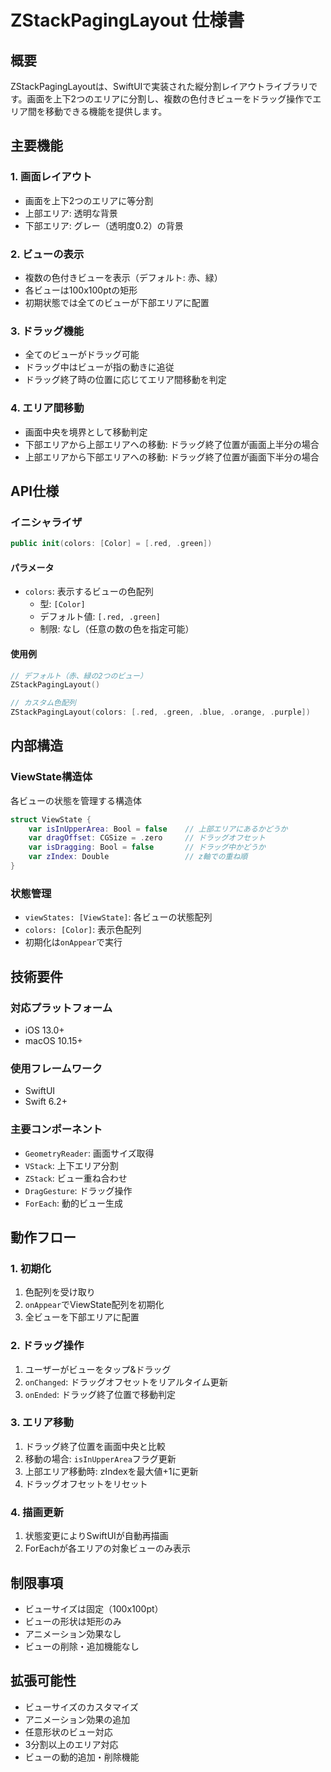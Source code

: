 # ZStackPagingLayout 仕様書

## 概要
ZStackPagingLayoutは、SwiftUIで実装された縦分割レイアウトライブラリです。画面を上下2つのエリアに分割し、複数の色付きビューをドラッグ操作でエリア間を移動できる機能を提供します。

## 主要機能

### 1. 画面レイアウト
- 画面を上下2つのエリアに等分割
- 上部エリア: 透明な背景
- 下部エリア: グレー（透明度0.2）の背景

### 2. ビューの表示
- 複数の色付きビューを表示（デフォルト: 赤、緑）
- 各ビューは100x100ptの矩形
- 初期状態では全てのビューが下部エリアに配置

### 3. ドラッグ機能
- 全てのビューがドラッグ可能
- ドラッグ中はビューが指の動きに追従
- ドラッグ終了時の位置に応じてエリア間移動を判定

### 4. エリア間移動
- 画面中央を境界として移動判定
- 下部エリアから上部エリアへの移動: ドラッグ終了位置が画面上半分の場合
- 上部エリアから下部エリアへの移動: ドラッグ終了位置が画面下半分の場合

## API仕様

### イニシャライザ
```swift
public init(colors: [Color] = [.red, .green])
```

#### パラメータ
- `colors`: 表示するビューの色配列
  - 型: `[Color]`
  - デフォルト値: `[.red, .green]`
  - 制限: なし（任意の数の色を指定可能）

#### 使用例
```swift
// デフォルト（赤、緑の2つのビュー）
ZStackPagingLayout()

// カスタム色配列
ZStackPagingLayout(colors: [.red, .green, .blue, .orange, .purple])
```

## 内部構造

### ViewState構造体
各ビューの状態を管理する構造体
```swift
struct ViewState {
    var isInUpperArea: Bool = false    // 上部エリアにあるかどうか
    var dragOffset: CGSize = .zero     // ドラッグオフセット
    var isDragging: Bool = false       // ドラッグ中かどうか
    var zIndex: Double                 // z軸での重ね順
}
```

### 状態管理
- `viewStates: [ViewState]`: 各ビューの状態配列
- `colors: [Color]`: 表示色配列
- 初期化は`onAppear`で実行

## 技術要件

### 対応プラットフォーム
- iOS 13.0+
- macOS 10.15+

### 使用フレームワーク
- SwiftUI
- Swift 6.2+

### 主要コンポーネント
- `GeometryReader`: 画面サイズ取得
- `VStack`: 上下エリア分割
- `ZStack`: ビュー重ね合わせ
- `DragGesture`: ドラッグ操作
- `ForEach`: 動的ビュー生成

## 動作フロー

### 1. 初期化
1. 色配列を受け取り
2. `onAppear`でViewState配列を初期化
3. 全ビューを下部エリアに配置

### 2. ドラッグ操作
1. ユーザーがビューをタップ&ドラッグ
2. `onChanged`: ドラッグオフセットをリアルタイム更新
3. `onEnded`: ドラッグ終了位置で移動判定

### 3. エリア移動
1. ドラッグ終了位置を画面中央と比較
2. 移動の場合: `isInUpperArea`フラグ更新
3. 上部エリア移動時: zIndexを最大値+1に更新
4. ドラッグオフセットをリセット

### 4. 描画更新
1. 状態変更によりSwiftUIが自動再描画
2. ForEachが各エリアの対象ビューのみ表示

## 制限事項
- ビューサイズは固定（100x100pt）
- ビューの形状は矩形のみ
- アニメーション効果なし
- ビューの削除・追加機能なし

## 拡張可能性
- ビューサイズのカスタマイズ
- アニメーション効果の追加
- 任意形状のビュー対応
- 3分割以上のエリア対応
- ビューの動的追加・削除機能
